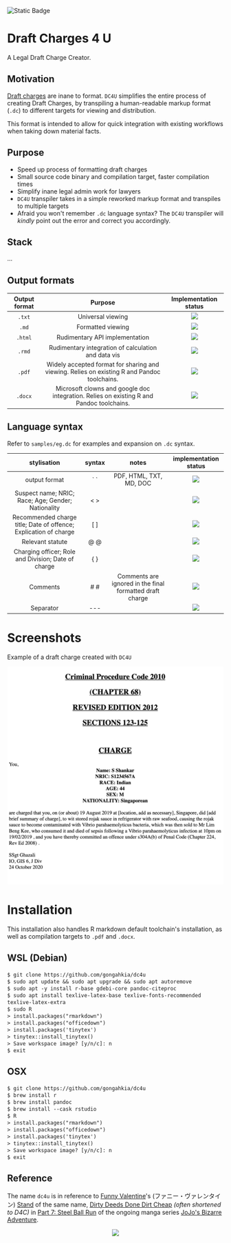 ![Static Badge](https://img.shields.io/badge/DC4U_1.0-passing-green)

# Draft Charges 4 U

A Legal Draft Charge Creator.

## Motivation

[Draft charges](https://mustsharenews.com/wp-content/uploads/2018/12/TOC-Charge-Sheet.jpg) are inane to format. `DC4U` simplifies the entire process of creating Draft Charges, by transpiling a human-readable markup format (`.dc`) to different targets for viewing and distribution.

This format is intended to allow for quick integration with existing workflows when taking down material facts.

## Purpose

* Speed up process of formatting draft charges
* Small source code binary and compilation target, faster compilation times
* Simplify inane legal admin work for lawyers
* `DC4U` transpiler takes in a simple reworked markup format and transpiles to multiple targets
* Afraid you won't remember `.dc` language syntax? The `DC4U` transpiler will *kindly* point out the error and correct you accordingly.

## Stack

...

## Output formats

| Output format | Purpose | Implementation status |
| :---: | :---: | :---: |
| `.txt` | Universal viewing | ![](https://img.shields.io/badge/build-up-darkgreen) |
| `.md` | Formatted viewing | ![](https://img.shields.io/badge/build-up-darkgreen)|
| `.html` | Rudimentary API implementation | ![](https://img.shields.io/badge/build-up-darkgreen) |
| `.rmd` | Rudimentary integration of calculation and data vis | ![](https://img.shields.io/badge/build-up-darkgreen)
| `.pdf` | Widely accepted format for sharing and viewing. Relies on existing R and Pandoc toolchains. | ![](https://img.shields.io/badge/build-up-darkgreen) |
| `.docx` | Microsoft clowns and google doc integration. Relies on existing R and Pandoc toolchains. | ![](https://img.shields.io/badge/build-up-darkgreen)|

## Language syntax

Refer to `samples/eg.dc` for examples and expansion on `.dc` syntax.

| **stylisation** | **syntax** | **notes** | **implementation status** |
| :---: | :---: | :---: | :---: |
| output format | \` ` | PDF, HTML, TXT, MD, DOC | ![](https://img.shields.io/badge/build-up-darkgreen) |
| Suspect name; NRIC; Race; Age; Gender; Nationality | < > | | ![](https://img.shields.io/badge/build-up-darkgreen) |
| Recommended charge title; Date of offence; Explication of charge | [ ] | | ![](https://img.shields.io/badge/build-up-darkgreen)  |
| Relevant statute | @ @ | | ![](https://img.shields.io/badge/build-up-darkgreen) |
| Charging officer; Role and Division; Date of charge | { } | | ![](https://img.shields.io/badge/build-up-darkgreen)  |
| Comments | # # | Comments are ignored in the final formatted draft charge | ![](https://img.shields.io/badge/build-up-darkgreen)  |
| Separator | --- | | ![](https://img.shields.io/badge/build-up-darkgreen)  |

# Screenshots

Example of a draft charge created with `DC4U`

![](assets/draft-charge-eg.png)

# Installation

This installation also handles R markdown default toolchain's installation, as well as compilation targets to `.pdf` and `.docx`.

## WSL (Debian)

```console
$ git clone https://github.com/gongahkia/dc4u
$ sudo apt update && sudo apt upgrade && sudo apt autoremove
$ sudo apt -y install r-base gdebi-core pandoc-citeproc
$ sudo apt install texlive-latex-base texlive-fonts-recommended texlive-latex-extra
$ sudo R
> install.packages("rmarkdown")
> install.packages("officedown")
> install.packages('tinytex')
> tinytex::install_tinytex()
> Save workspace image? [y/n/c]: n
$ exit
```

## OSX

```console
$ git clone https://github.com/gongahkia/dc4u
$ brew install r 
$ brew install pandoc
$ brew install --cask rstudio
$ R
> install.packages("rmarkdown")
> install.packages("officedown")
> install.packages('tinytex')
> tinytex::install_tinytex()
> Save workspace image? [y/n/c]: n
$ exit
```

## Reference

The name `dc4u` is in reference to [Funny Valentine](https://jojo.fandom.com/wiki/Funny_Valentine)'s (ファニー・ヴァレンタイン) [Stand](https://jojo.fandom.com/wiki/Stand) of the same name, [Dirty Deeds Done Dirt Cheap](https://jojo.fandom.com/wiki/Dirty_Deeds_Done_Dirt_Cheap) *(often shortened to D4C)* in [Part 7: Steel Ball Run](https://jojo.fandom.com/wiki/Steel_Ball_Run) of the ongoing manga series [JoJo's Bizarre Adventure](https://jojowiki.com/JoJo_Wiki).

<div align="center">
    <img src="./asset/logo/d4c.png" width="35%">
</div>
